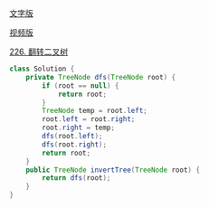[文字版](https://programmercarl.com/0226.%E7%BF%BB%E8%BD%AC%E4%BA%8C%E5%8F%89%E6%A0%91.html)

[视频版](https://www.bilibili.com/video/BV1sP4y1f7q7)

[226. 翻转二叉树](https://leetcode.cn/problems/invert-binary-tree)

```Java
class Solution {
    private TreeNode dfs(TreeNode root) {
        if (root == null) {
            return root;
        }
        TreeNode temp = root.left;
        root.left = root.right;
        root.right = temp;
        dfs(root.left);
        dfs(root.right);
        return root;
    }
    public TreeNode invertTree(TreeNode root) {
        return dfs(root);
    }
}
```